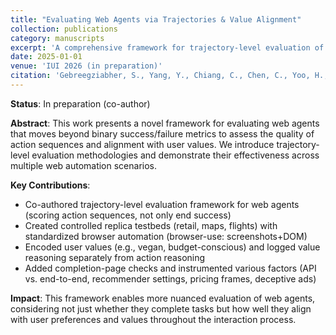 ```yaml
---
title: "Evaluating Web Agents via Trajectories & Value Alignment"
collection: publications
category: manuscripts
excerpt: 'A comprehensive framework for trajectory-level evaluation of web agents that goes beyond simple success metrics to assess value alignment and action sequences.'
date: 2025-01-01
venue: 'IUI 2026 (in preparation)'
citation: 'Gebreegziabher, S., Yang, Y., Chiang, C., Chen, C., Yoo, H., Geyer, W., Gomez-Zara, D., Li, T. J.-J. (2025). Evaluating Web Agents via Trajectories & Value Alignment. In preparation for IUI 2026.'
---
```


**Status**: In preparation (co-author)

**Abstract**: This work presents a novel framework for evaluating web agents that moves beyond binary success/failure metrics to assess the quality of action sequences and alignment with user values. We introduce trajectory-level evaluation methodologies and demonstrate their effectiveness across multiple web automation scenarios.

**Key Contributions**:
- Co-authored trajectory-level evaluation framework for web agents (scoring action sequences, not only end success)
- Created controlled replica testbeds (retail, maps, flights) with standardized browser automation (browser-use: screenshots+DOM)
- Encoded user values (e.g., vegan, budget-conscious) and logged value reasoning separately from action reasoning
- Added completion-page checks and instrumented various factors (API vs. end-to-end, recommender settings, pricing frames, deceptive ads)

**Impact**: This framework enables more nuanced evaluation of web agents, considering not just whether they complete tasks but how well they align with user preferences and values throughout the interaction process.
